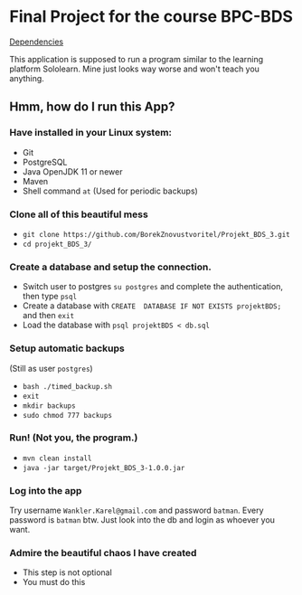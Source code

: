 Final Project for the course BPC-BDS
====================================

[Dependencies](dependencies.md)

This application is supposed to run a program similar to the learning platform Sololearn. Mine just looks way worse and won't teach you anything.

Hmm, how do I run this App?
---------------------------

<h3>Have installed in your Linux system:</h3>

- Git
- PostgreSQL
- Java OpenJDK 11 or newer
- Maven
- Shell command `at` (Used for periodic backups)

<h3>Clone all of this beautiful mess</h3>

- `git clone https://github.com/BorekZnovustvoritel/Projekt_BDS_3.git`
- `cd projekt_BDS_3/`

<h3>Create a database and setup the connection.</h3>

- Switch user to postgres `su postgres` and complete the authentication, then type `psql`
- Create a database with `CREATE  DATABASE IF NOT EXISTS projektBDS;` and then `exit`
- Load the database with `psql projektBDS < db.sql`

<h3>Setup automatic backups</h3>

(Still as user `postgres`)

- `bash ./timed_backup.sh`
- `exit`
- `mkdir backups`
- `sudo chmod 777 backups`

<h3>Run! (Not you, the program.)</h3>

- `mvn clean install`
- `java -jar target/Projekt_BDS_3-1.0.0.jar`

<h3>Log into the app</h3>

Try username `Wankler.Karel@gmail.com` and password `batman`. Every password is `batman` btw. Just look into the db and login as whoever you want.

<h3>Admire the beautiful chaos I have created</h3>

- This step is not optional
- You must do this

